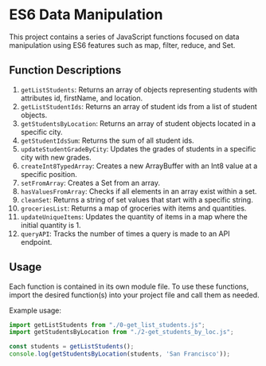 # ES6 Data Manipulation

This project contains a series of JavaScript functions focused on data manipulation using ES6 features such as map, filter, reduce, and Set.

## Function Descriptions

1. `getListStudents`: Returns an array of objects representing students with attributes id, firstName, and location.
2. `getListStudentIds`: Returns an array of student ids from a list of student objects.
3. `getStudentsByLocation`: Returns an array of student objects located in a specific city.
4. `getStudentIdsSum`: Returns the sum of all student ids.
5. `updateStudentGradeByCity`: Updates the grades of students in a specific city with new grades.
6. `createInt8TypedArray`: Creates a new ArrayBuffer with an Int8 value at a specific position.
7. `setFromArray`: Creates a Set from an array.
8. `hasValuesFromArray`: Checks if all elements in an array exist within a set.
9. `cleanSet`: Returns a string of set values that start with a specific string.
10. `groceriesList`: Returns a map of groceries with items and quantities.
11. `updateUniqueItems`: Updates the quantity of items in a map where the initial quantity is 1.
12. `queryAPI`: Tracks the number of times a query is made to an API endpoint.

## Usage

Each function is contained in its own module file. To use these functions, import the desired function(s) into your project file and call them as needed.

Example usage:

```javascript
import getListStudents from "./0-get_list_students.js";
import getStudentsByLocation from "./2-get_students_by_loc.js";

const students = getListStudents();
console.log(getStudentsByLocation(students, 'San Francisco'));

